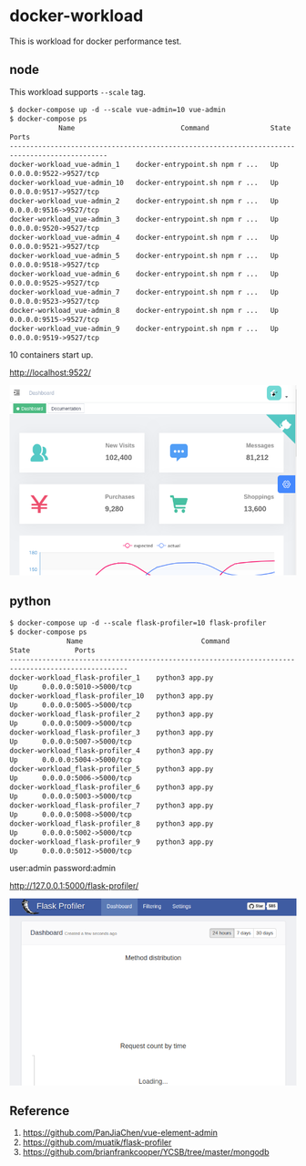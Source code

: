 # docker-workload

This is workload for docker performance test.

## node

This workload supports `--scale` tag.

```shell
$ docker-compose up -d --scale vue-admin=10 vue-admin
$ docker-compose ps
            Name                          Command               State           Ports
----------------------------------------------------------------------------------------------
docker-workload_vue-admin_1    docker-entrypoint.sh npm r ...   Up      0.0.0.0:9522->9527/tcp
docker-workload_vue-admin_10   docker-entrypoint.sh npm r ...   Up      0.0.0.0:9517->9527/tcp
docker-workload_vue-admin_2    docker-entrypoint.sh npm r ...   Up      0.0.0.0:9516->9527/tcp
docker-workload_vue-admin_3    docker-entrypoint.sh npm r ...   Up      0.0.0.0:9520->9527/tcp
docker-workload_vue-admin_4    docker-entrypoint.sh npm r ...   Up      0.0.0.0:9521->9527/tcp
docker-workload_vue-admin_5    docker-entrypoint.sh npm r ...   Up      0.0.0.0:9518->9527/tcp
docker-workload_vue-admin_6    docker-entrypoint.sh npm r ...   Up      0.0.0.0:9525->9527/tcp
docker-workload_vue-admin_7    docker-entrypoint.sh npm r ...   Up      0.0.0.0:9523->9527/tcp
docker-workload_vue-admin_8    docker-entrypoint.sh npm r ...   Up      0.0.0.0:9515->9527/tcp
docker-workload_vue-admin_9    docker-entrypoint.sh npm r ...   Up      0.0.0.0:9519->9527/tcp
```

10 containers start up.

<http://localhost:9522/>

![vue](README.assets/vue.png)

## python

```shell
$ docker-compose up -d --scale flask-profiler=10 flask-profiler
$ docker-compose ps
              Name                             Command               State           Ports
---------------------------------------------------------------------------------------------------
docker-workload_flask-profiler_1    python3 app.py                   Up      0.0.0.0:5010->5000/tcp
docker-workload_flask-profiler_10   python3 app.py                   Up      0.0.0.0:5005->5000/tcp
docker-workload_flask-profiler_2    python3 app.py                   Up      0.0.0.0:5009->5000/tcp
docker-workload_flask-profiler_3    python3 app.py                   Up      0.0.0.0:5007->5000/tcp
docker-workload_flask-profiler_4    python3 app.py                   Up      0.0.0.0:5004->5000/tcp
docker-workload_flask-profiler_5    python3 app.py                   Up      0.0.0.0:5006->5000/tcp
docker-workload_flask-profiler_6    python3 app.py                   Up      0.0.0.0:5003->5000/tcp
docker-workload_flask-profiler_7    python3 app.py                   Up      0.0.0.0:5008->5000/tcp
docker-workload_flask-profiler_8    python3 app.py                   Up      0.0.0.0:5002->5000/tcp
docker-workload_flask-profiler_9    python3 app.py                   Up      0.0.0.0:5012->5000/tcp
```

user:admin
password:admin

<http://127.0.0.1:5000/flask-profiler/>

![flask](README.assets/flask.png)

## Reference

1. <https://github.com/PanJiaChen/vue-element-admin>
2. <https://github.com/muatik/flask-profiler>
3. <https://github.com/brianfrankcooper/YCSB/tree/master/mongodb>
